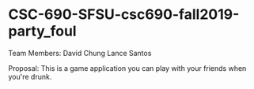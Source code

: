 # CSC-690-SFSU-csc690-fall2019-party_foul

Team Members:
David Chung
Lance Santos

Proposal:
This is a game application you can play with your friends when you're drunk.
